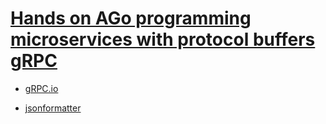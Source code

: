 # [Hands on AGo programming microservices with protocol buffers gRPC](https://www.udemy.com/course/hands-on-go-programming-microservices-with-protocol-buffers-grpc/learn/lecture/35619960#notes)

- [gRPC.io](https://grpc.io/docs/languages/go/quickstart/)

- [jsonformatter](https://jsonformatter.curiousconcept.com)

